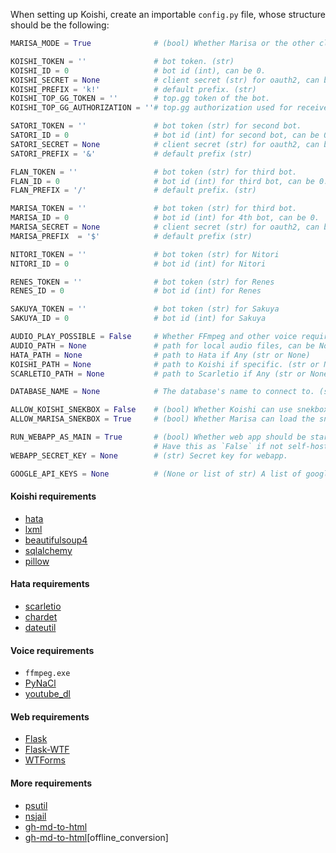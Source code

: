 When setting up Koishi, create an importable `config.py` file, whose structure should be the following:

```python
MARISA_MODE = True              # (bool) Whether Marisa or the other clients should run up.

KOISHI_TOKEN = ''               # bot token. (str)
KOISHI_ID = 0                   # bot id (int), can be 0.
KOISHI_SECRET = None            # client secret (str) for oauth2, can be None.
KOISHI_PREFIX = 'k!'            # default prefix. (str)
KOISHI_TOP_GG_TOKEN = ''        # top.gg token of the bot.
KOISHI_TOP_GG_AUTHORIZATION = ''# top.gg authorization used for received webhooks.

SATORI_TOKEN = ''               # bot token (str) for second bot.
SATORI_ID = 0                   # bot id (int) for second bot, can be 0.
SATORI_SECRET = None            # client secret (str) for oauth2, can be None.
SATORI_PREFIX = '&'             # default prefix (str)

FLAN_TOKEN = ''                 # bot token (str) for third bot.
FLAN_ID = 0                     # bot id (int) for third bot, can be 0.
FLAN_PREFIX = '/'               # default prefix. (str)

MARISA_TOKEN = ''               # bot token (str) for third bot.
MARISA_ID = 0                   # bot id (int) for 4th bot, can be 0.
MARISA_SECRET = None            # client secret (str) for oauth2, can be None.
MARISA_PREFIX  = '$'            # default prefix (str)

NITORI_TOKEN = ''               # bot token (str) for Nitori
NITORI_ID = 0                   # bot id (int) for Nitori

RENES_TOKEN = ''                # bot token (str) for Renes
RENES_ID = 0                    # bot id (int) for Renes

SAKUYA_TOKEN = ''               # bot token (str) for Sakuya
SAKUYA_ID = 0                   # bot id (int) for Sakuya

AUDIO_PLAY_POSSIBLE = False     # Whether FFmpeg and other voice requirement as satisfied
AUDIO_PATH = None               # path for local audio files, can be None
HATA_PATH = None                # path to Hata if Any (str or None)
KOISHI_PATH = None              # path to Koishi if specific. (str or None)
SCARLETIO_PATH = None           # path to Scarletio if Any (str or None)

DATABASE_NAME = None            # The database's name to connect to. (str)

ALLOW_KOISHI_SNEKBOX = False    # (bool) Whether Koishi can use snekbox module.
ALLOW_MARISA_SNEKBOX = True     # (bool) Whether Marisa can load the snekbox module.

RUN_WEBAPP_AS_MAIN = True       # (bool) Whether web app should be started if manage.py is the local file.
                                # Have this as `False` if not self-hosting.
WEBAPP_SECRET_KEY = None        # (str) Secret key for webapp.

GOOGLE_API_KEYS = None          # (None or list of str) A list of google api keys.
```

#### Koishi requirements
- [hata](https://pypi.org/project/hata/)
- [lxml](https://pypi.org/project/lxml/)
- [beautifulsoup4](https://pypi.org/project/beautifulsoup4/)
- [sqlalchemy](https://pypi.org/project/SQLAlchemy/)
- [pillow](https://pypi.org/project/Pillow/)

#### Hata requirements
- [scarletio](https://pypi.org/project/scarletio/)
- [chardet](https://pypi.python.org/pypi/chardet)
- [dateutil](https://pypi.org/project/python-dateutil/)

#### Voice requirements
- `ffmpeg.exe`
- [PyNaCl](https://pypi.org/project/PyNaCl/)
- [youtube_dl](https://pypi.org/project/youtube_dl/)

#### Web requirements
- [Flask](https://pypi.org/project/Flask/)
- [Flask-WTF](https://pypi.org/project/Flask-WTF/)
- [WTForms](https://pypi.org/project/WTForms/)

#### More requirements
- [psutil](https://pypi.org/project/psutil/)
- [nsjail](https://github.com/google/nsjail)
- [gh-md-to-html](https://pypi.org/project/gh-md-to-html/)
- [gh-md-to-html](https://pypi.org/project/gh-md-to-html/)\[offline_conversion\]
